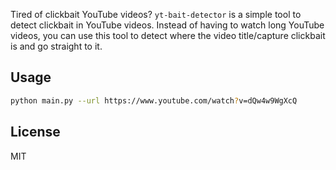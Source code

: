 Tired of clickbait YouTube videos? `yt-bait-detector` is a simple tool to detect clickbait in YouTube videos. Instead of having to watch long YouTube videos, you can use this tool to detect where the video title/capture clickbait is and go straight to it.

## Usage

```bash
python main.py --url https://www.youtube.com/watch?v=dQw4w9WgXcQ
```

## License

MIT